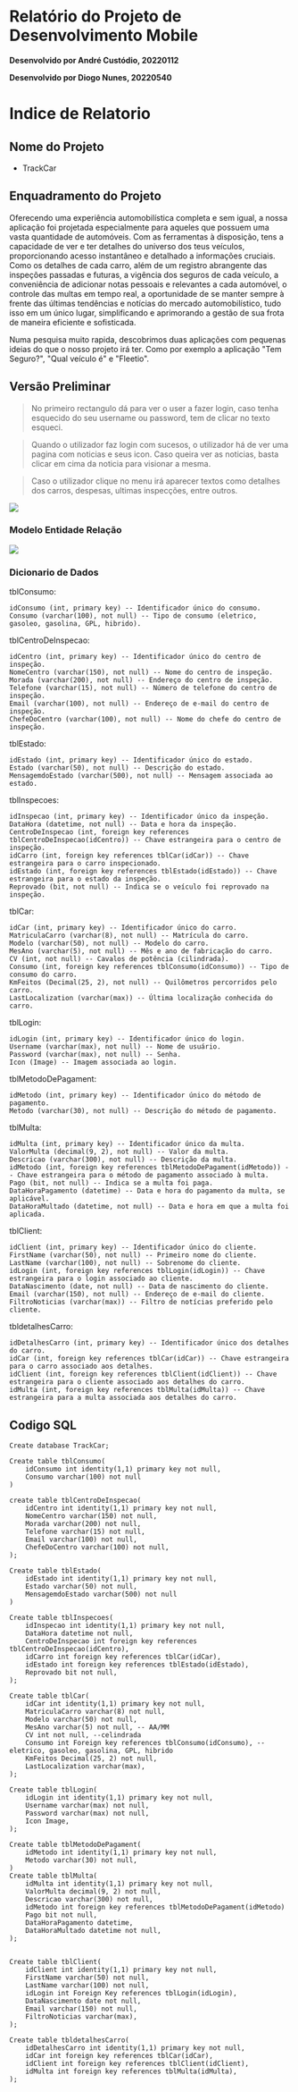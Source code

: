 # Relatório do Projeto de Desenvolvimento Mobile

**Desenvolvido por André Custódio, 20220112**

**Desenvolvido por Diogo Nunes, 20220540**

# Indice de Relatorio




## Nome do Projeto
* TrackCar


## Enquadramento do Projeto
Oferecendo uma experiência automobilística completa e sem igual, a nossa aplicação foi projetada especialmente para aqueles que possuem uma vasta quantidade de automóveis. Com as ferramentas à disposição, tens a capacidade de ver e ter detalhes do universo dos teus veículos, proporcionando acesso instantâneo e detalhado a informações cruciais. Como os detalhes de cada carro, além de um registro abrangente das inspeções passadas e futuras, a vigência dos seguros de cada veículo, a conveniência de adicionar notas pessoais e relevantes a cada automóvel, o controle das multas em tempo real, a oportunidade de se manter sempre à frente das últimas tendências e notícias do mercado automobilístico, tudo isso em um único lugar, simplificando e aprimorando a gestão de sua frota de maneira eficiente e sofisticada.

Numa pesquisa muito rapida, descobrimos duas aplicações com pequenas ideias do que o nosso projeto irá ter. Como por exemplo a aplicação "Tem Seguro?", "Qual veículo é" e "Fleetio".

## Versão Preliminar

> No primeiro rectangulo dá para ver o user a fazer login, caso tenha esquecido do seu username ou password, tem de clicar no texto esqueci.

> Quando o utilizador faz login com sucesos, o utilizador há de ver uma pagina com noticias e seus icon. Caso queira ver as noticias, basta clicar em cima da noticia para visionar a mesma.

> Caso o utilizador clique no menu irá aparecer textos como detalhes dos carros, despesas, ultimas inspecções, entre outros.

![](https://github.com/AndreZila01/Project-Mobile/blob/main/Imagens/Esboco1.jpg)


### Modelo Entidade Relação
![](https://github.com/AndreZila01/Project-Mobile/blob/main/Imagens/S.png)

### Dicionario de Dados


tblConsumo:
```
idConsumo (int, primary key) -- Identificador único do consumo.
Consumo (varchar(100), not null) -- Tipo de consumo (eletrico, gasoleo, gasolina, GPL, hibrido).
```
tblCentroDeInspecao:
```
idCentro (int, primary key) -- Identificador único do centro de inspeção.
NomeCentro (varchar(150), not null) -- Nome do centro de inspeção.
Morada (varchar(200), not null) -- Endereço do centro de inspeção.
Telefone (varchar(15), not null) -- Número de telefone do centro de inspeção.
Email (varchar(100), not null) -- Endereço de e-mail do centro de inspeção.
ChefeDoCentro (varchar(100), not null) -- Nome do chefe do centro de inspeção.
```
tblEstado:
```
idEstado (int, primary key) -- Identificador único do estado.
Estado (varchar(50), not null) -- Descrição do estado.
MensagemdoEstado (varchar(500), not null) -- Mensagem associada ao estado.
```
tblInspecoes:
```
idInspecao (int, primary key) -- Identificador único da inspeção.
DataHora (datetime, not null) -- Data e hora da inspeção.
CentroDeInspecao (int, foreign key references tblCentroDeInspecao(idCentro)) -- Chave estrangeira para o centro de inspeção.
idCarro (int, foreign key references tblCar(idCar)) -- Chave estrangeira para o carro inspecionado.
idEstado (int, foreign key references tblEstado(idEstado)) -- Chave estrangeira para o estado da inspeção.
Reprovado (bit, not null) -- Indica se o veículo foi reprovado na inspeção.
```
tblCar:
```
idCar (int, primary key) -- Identificador único do carro.
MatriculaCarro (varchar(8), not null) -- Matrícula do carro.
Modelo (varchar(50), not null) -- Modelo do carro.
MesAno (varchar(5), not null) -- Mês e ano de fabricação do carro.
CV (int, not null) -- Cavalos de potência (cilindrada).
Consumo (int, foreign key references tblConsumo(idConsumo)) -- Tipo de consumo do carro.
KmFeitos (Decimal(25, 2), not null) -- Quilômetros percorridos pelo carro.
LastLocalization (varchar(max)) -- Última localização conhecida do carro.
```
tblLogin:
```
idLogin (int, primary key) -- Identificador único do login.
Username (varchar(max), not null) -- Nome de usuário.
Password (varchar(max), not null) -- Senha.
Icon (Image) -- Imagem associada ao login.
```
tblMetodoDePagament:
```
idMetodo (int, primary key) -- Identificador único do método de pagamento.
Metodo (varchar(30), not null) -- Descrição do método de pagamento.
```
tblMulta:
```
idMulta (int, primary key) -- Identificador único da multa.
ValorMulta (decimal(9, 2), not null) -- Valor da multa.
Descricao (varchar(300), not null) -- Descrição da multa.
idMetodo (int, foreign key references tblMetodoDePagament(idMetodo)) -- Chave estrangeira para o método de pagamento associado à multa.
Pago (bit, not null) -- Indica se a multa foi paga.
DataHoraPagamento (datetime) -- Data e hora do pagamento da multa, se aplicável.
DataHoraMultado (datetime, not null) -- Data e hora em que a multa foi aplicada.
```
tblClient:
```
idClient (int, primary key) -- Identificador único do cliente.
FirstName (varchar(50), not null) -- Primeiro nome do cliente.
LastName (varchar(100), not null) -- Sobrenome do cliente.
idLogin (int, foreign key references tblLogin(idLogin)) -- Chave estrangeira para o login associado ao cliente.
DataNascimento (date, not null) -- Data de nascimento do cliente.
Email (varchar(150), not null) -- Endereço de e-mail do cliente.
FiltroNoticias (varchar(max)) -- Filtro de notícias preferido pelo cliente.
```
tbldetalhesCarro:
```
idDetalhesCarro (int, primary key) -- Identificador único dos detalhes do carro.
idCar (int, foreign key references tblCar(idCar)) -- Chave estrangeira para o carro associado aos detalhes.
idClient (int, foreign key references tblClient(idClient)) -- Chave estrangeira para o cliente associado aos detalhes do carro.
idMulta (int, foreign key references tblMulta(idMulta)) -- Chave estrangeira para a multa associada aos detalhes do carro.
```

## Codigo SQL

```
Create database TrackCar;

Create table tblConsumo(
    idConsumo int identity(1,1) primary key not null, 
    Consumo varchar(100) not null
)

create table tblCentroDeInspecao(
    idCentro int identity(1,1) primary key not null,
    NomeCentro varchar(150) not null,
    Morada varchar(200) not null,
    Telefone varchar(15) not null,
    Email varchar(100) not null,
    ChefeDoCentro varchar(100) not null,
);

Create table tblEstado(
    idEstado int identity(1,1) primary key not null,
    Estado varchar(50) not null,
    MensagemdoEstado varchar(500) not null
)

Create table tblInspecoes(
    idInspecao int identity(1,1) primary key not null,
    DataHora datetime not null,
    CentroDeInspecao int foreign key references tblCentroDeInspecao(idCentro),
    idCarro int foreign key references tblCar(idCar),
    idEstado int foreign key references tblEstado(idEstado),
    Reprovado bit not null,
);

Create table tblCar(
	idCar int identity(1,1) primary key not null,
	MatriculaCarro varchar(8) not null,
	Modelo varchar(50) not null,
	MesAno varchar(5) not null, -- AA/MM
	CV int not null, --celindrada
	Consumo int Foreign key references tblConsumo(idConsumo), -- eletrico, gasoleo, gasolina, GPL, hibrido
	KmFeitos Decimal(25, 2) not null,
	LastLocalization varchar(max),
);

Create table tblLogin(
	idLogin int identity(1,1) primary key not null,
	Username varchar(max) not null,
	Password varchar(max) not null,
	Icon Image,
);

Create table tblMetodoDePagament(
    idMetodo int identity(1,1) primary key not null,
    Metodo varchar(30) not null,
)
Create table tblMulta(
    idMulta int identity(1,1) primary key not null,
    ValorMulta decimal(9, 2) not null,
    Descricao varchar(300) not null,
    idMetodo int foreign key references tblMetodoDePagament(idMetodo)
    Pago bit not null,
    DataHoraPagamento datetime,
    DataHoraMultado datetime not null,
);


Create table tblClient(
	idClient int identity(1,1) primary key not null,
	FirstName varchar(50) not null,
	LastName varchar(100) not null,
	idLogin int Foreign Key references tblLogin(idLogin),
	DataNascimento date not null,
	Email varchar(150) not null,
	FiltroNoticias varchar(max),
);

Create table tbldetalhesCarro(
    idDetalhesCarro int identity(1,1) primary key not null,
    idCar int foreign key references tblCar(idCar),
    idClient int foreign key references tblClient(idClient),
    idMulta int foreign key references tblMulta(idMulta),
);

```